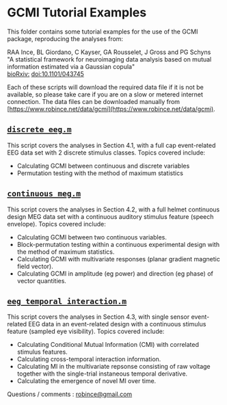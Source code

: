 # GCMI Tutorial Examples

This folder contains some tutorial examples for the use of the GCMI package, reproducing the analyses from:

RAA Ince, BL Giordano, C Kayser, GA Rousselet, J Gross and PG Schyns  
"A statistical framework for neuroimaging data analysis based on mutual information estimated via a Gaussian copula"  
[bioRxiv:](http://biorxiv.org/content/early/2016/03/16/043745) [doi:10.1101/043745](http://dx.doi.org/10.1101/043745)

Each of these scripts will download the required data file if it is not be available, so please take care if you are on a slow or metered internet connection. The data files can be downloaded manually from [https://www.robince.net/data/gcmi](https://www.robince.net/data/gcmi).

## [`discrete_eeg.m`](discrete_eeg.m)

This script covers the analyses in Section 4.1, with a full cap event-related EEG data set with 2 discrete stimulus classes. Topics covered include:

- Calculating GCMI between continuous and discrete variables
- Permutation testing with the method of maximum statistics

## [`continuous_meg.m`](continuous_meg.m)

This script covers the analyses in Section 4.2, with a full helmet continuous design MEG data set with a continuous auditory stimulus feature (speech envelope). Topics covered include:

- Calculating GCMI between two continuous variables.
- Block-permutation testing within a continuous experimental design with the method of maximum statistics.
- Calculating GCMI with multivariate responses (planar gradient magnetic field vector).
- Calculating GCMI in amplitude (eg power) and direction (eg phase) of vector quantities.

## [`eeg_temporal_interaction.m`](eeg_temporal_interaction.m)

This script covers the analyses in Section 4.3, with single sensor event-related EEG data in an event-related design with a continuous stimulus feature (sampled eye visibility). Topics covered include:

- Calculating Conditional Mutual Information (CMI) with correlated stimulus features.
- Calculating cross-temporal interaction information.
- Calculating MI in the multivariate repsonse consisting of raw voltage together with the single-trial instaneous temporal derivative.
- Calculating the emergence of novel MI over time.


Questions / comments : robince@gmail.com
